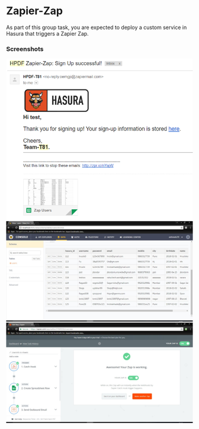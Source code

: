 # Zapier-Zap

As part of this group task, you are expected to deploy a custom service in Hasura
that triggers a Zapier Zap.

### Screenshots 

<img src="ReactJS%20+%20Python%20Flask/third.png" width="550">
 <img src="ReactJS%20+%20Python%20Flask/db.jpeg" width="550">  <img src="ReactJS%20+%20Python%20Flask/zap.jpeg" width="550">
